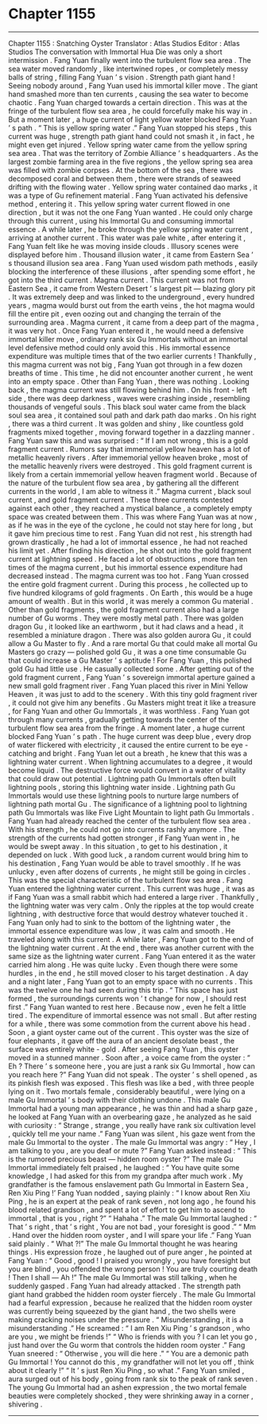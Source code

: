 
# Chapter 1155


---

Chapter 1155 : Snatching Oyster
Translator :
Atlas Studios
Editor :
Atlas Studios
The conversation with Immortal Hua Die was only a short intermission .
Fang Yuan finally went into the turbulent flow sea area .
The sea water moved randomly , like intertwined ropes , or completely messy balls of string , filling Fang Yuan ’ s vision .
Strength path giant hand !
Seeing nobody around , Fang Yuan used his immortal killer move .
The giant hand smashed more than ten currents , causing the sea water to become chaotic .
Fang Yuan charged towards a certain direction .
This was at the fringe of the turbulent flow sea area , he could forcefully make his way in .
But a moment later , a huge current of light yellow water blocked Fang Yuan ’ s path .
“ This is yellow spring water .”
Fang Yuan stopped his steps , this current was huge , strength path giant hand could not smash it , in fact , he might even get injured .
Yellow spring water came from the yellow spring sea area .
That was the territory of Zombie Alliance ’ s headquarters .
As the largest zombie farming area in the five regions , the yellow spring sea area was filled with zombie corpses . At the bottom of the sea , there was decomposed coral and between them , there were strands of seaweed drifting with the flowing water .
Yellow spring water contained dao marks , it was a type of Gu refinement material .
Fang Yuan activated his defensive method , entering it .
This yellow spring water current flowed in one direction , but it was not the one Fang Yuan wanted . He could only charge through this current , using his Immortal Gu and consuming immortal essence .
A while later , he broke through the yellow spring water current , arriving at another current .
This water was pale white , after entering it , Fang Yuan felt like he was moving inside clouds .
Illusory scenes were displayed before him .
Thousand illusion water , it came from Eastern Sea ’ s thousand illusion sea area .
Fang Yuan used wisdom path methods , easily blocking the interference of these illusions , after spending some effort , he got into the third current .
Magma current .
This current was not from Eastern Sea , it came from Western Desert ’ s largest pit — blazing glory pit .
It was extremely deep and was linked to the underground , every hundred years , magma would burst out from the earth veins , the hot magma would fill the entire pit , even oozing out and changing the terrain of the surrounding area .
Magma current , it came from a deep part of the magma , it was very hot .
Once Fang Yuan entered it , he would need a defensive immortal killer move , ordinary rank six Gu Immortals without an immortal level defensive method could only avoid this .
His immortal essence expenditure was multiple times that of the two earlier currents !
Thankfully , this magma current was not big , Fang Yuan got through in a few dozen breaths of time .
This time , he did not encounter another current , he went into an empty space .
Other than Fang Yuan , there was nothing .
Looking back , the magma current was still flowing behind him .
On his front - left side , there was deep darkness , waves were crashing inside , resembling thousands of vengeful souls . This black soul water came from the black soul sea area , it contained soul path and dark path dao marks .
On his right , there was a third current . It was golden and shiny , like countless gold fragments mixed together , moving forward together in a dazzling manner .
Fang Yuan saw this and was surprised : “ If I am not wrong , this is a gold fragment current . Rumors say that immemorial yellow heaven has a lot of metallic heavenly rivers . After immemorial yellow heaven broke , most of the metallic heavenly rivers were destroyed . This gold fragment current is likely from a certain immemorial yellow heaven fragment world . Because of the nature of the turbulent flow sea area , by gathering all the different currents in the world , I am able to witness it .”
Magma current , black soul current , and gold fragment current .
These three currents contested against each other , they reached a mystical balance , a completely empty space was created between them .
This was where Fang Yuan was at now , as if he was in the eye of the cyclone , he could not stay here for long , but it gave him precious time to rest .
Fang Yuan did not rest , his strength had grown drastically , he had a lot of immortal essence , he had not reached his limit yet .
After finding his direction , he shot out into the gold fragment current at lightning speed .
He faced a lot of obstructions , more than ten times of the magma current , but his immortal essence expenditure had decreased instead .
The magma current was too hot .
Fang Yuan crossed the entire gold fragment current .
During this process , he collected up to five hundred kilograms of gold fragments .
On Earth , this would be a huge amount of wealth . But in this world , it was merely a common Gu material .
Other than gold fragments , the gold fragment current also had a large number of Gu worms .
They were mostly metal path .
There was golden dragon Gu , it looked like an earthworm , but it had claws and a head , it resembled a miniature dragon .
There was also golden aurora Gu , it could allow a Gu Master to fly .
And a rare mortal Gu that could make all mortal Gu Masters go crazy — polished gold Gu , it was a one time consumable Gu that could increase a Gu Master ’ s aptitude !
For Fang Yuan , this polished gold Gu had little use .
He casually collected some .
After getting out of the gold fragment current , Fang Yuan ’ s sovereign immortal aperture gained a new small gold fragment river .
Fang Yuan placed this river in Mini Yellow Heaven , it was just to add to the scenery . With this tiny gold fragment river , it could not give him any benefits .
Gu Masters might treat it like a treasure , for Fang Yuan and other Gu Immortals , it was worthless .
Fang Yuan got through many currents , gradually getting towards the center of the turbulent flow sea area from the fringe .
A moment later , a huge current blocked Fang Yuan ’ s path .
The huge current was deep blue , every drop of water flickered with electricity , it caused the entire current to be eye - catching and bright .
Fang Yuan let out a breath , he knew that this was a lightning water current .
When lightning accumulates to a degree , it would become liquid . The destructive force would convert in a water of vitality that could draw out potential .
Lightning path Gu Immortals often built lightning pools , storing this lightning water inside .
Lightning path Gu Immortals would use these lightning pools to nurture large numbers of lightning path mortal Gu .
The significance of a lightning pool to lightning path Gu Immortals was like Five Light Mountain to light path Gu Immortals .
Fang Yuan had already reached the center of the turbulent flow sea area .
With his strength , he could not go into currents rashly anymore . The strength of the currents had gotten stronger , if Fang Yuan went in , he would be swept away .
In this situation , to get to his destination , it depended on luck .
With good luck , a random current would bring him to his destination , Fang Yuan would be able to travel smoothly .
If he was unlucky , even after dozens of currents , he might still be going in circles .
This was the special characteristic of the turbulent flow sea area .
Fang Yuan entered the lightning water current .
This current was huge , it was as if Fang Yuan was a small rabbit which had entered a large river .
Thankfully , the lightning water was very calm . Only the ripples at the top would create lightning , with destructive force that would destroy whatever touched it .
Fang Yuan only had to sink to the bottom of the lightning water , the immortal essence expenditure was low , it was calm and smooth .
He traveled along with this current .
A while later , Fang Yuan got to the end of the lightning water current .
At the end , there was another current with the same size as the lightning water current .
Fang Yuan entered it as the water carried him along .
He was quite lucky .
Even though there were some hurdles , in the end , he still moved closer to his target destination .
A day and a night later , Fang Yuan got to an empty space with no currents .
This was the twelve one he had seen during this trip .
“ This space has just formed , the surroundings currents won ’ t change for now , I should rest first .” Fang Yuan wanted to rest here .
Because now , even he felt a little tired . The expenditure of immortal essence was not small .
But after resting for a while , there was some commotion from the current above his head .
Soon , a giant oyster came out of the current .
This oyster was the size of four elephants , it gave off the aura of an ancient desolate beast , the surface was entirely white - gold .
After seeing Fang Yuan , this oyster moved in a stunned manner .
Soon after , a voice came from the oyster : “ Eh ? There ’ s someone here , you are just a rank six Gu Immortal , how can you reach here ?”
Fang Yuan did not speak .
The oyster ’ s shell opened , as its pinkish flesh was exposed .
This flesh was like a bed , with three people lying on it .
Two mortals female , considerably beautiful , were lying on a male Gu Immortal ’ s body with their clothing undone .
This male Gu Immortal had a young man appearance , he was thin and had a sharp gaze , he looked at Fang Yuan with an overbearing gaze , he analyzed as he said with curiosity : “ Strange , strange , you really have rank six cultivation level , quickly tell me your name .”
Fang Yuan was silent , his gaze went from the male Gu Immortal to the oyster .
The male Gu Immortal was angry : “ Hey , I am talking to you , are you deaf or mute ?”
Fang Yuan asked instead : “ This is the rumored precious beast — hidden room oyster ?”
The male Gu Immortal immediately felt praised , he laughed : “ You have quite some knowledge , I had asked for this from my grandpa after much work . My grandfather is the famous enslavement path Gu Immortal in Eastern Sea , Ren Xiu Ping !’
Fang Yuan nodded , saying plainly : “ I know about Ren Xiu Ping , he is an expert at the peak of rank seven , not long ago , he found his blood related grandson , and spent a lot of effort to get him to ascend to immortal , that is you , right ?”
“ Hahaha .” The male Gu Immortal laughed : “ That ’ s right , that ’ s right , You are not bad , your foresight is good .”
“ Mm . Hand over the hidden room oyster , and I will spare your life .” Fang Yuan said plainly .
“ What ?!” The male Gu Immortal thought he was hearing things .
His expression froze , he laughed out of pure anger , he pointed at Fang Yuan : “ Good , good ! I praised you wrongly , you have foresight but you are blind , you offended the wrong person ! You are truly courting death ! Then I shall — Ah !”
The male Gu Immortal was still talking , when he suddenly gasped .
Fang Yuan had already attacked .
The strength path giant hand grabbed the hidden room oyster fiercely .
The male Gu Immortal had a fearful expression , because he realized that the hidden room oyster was currently being squeezed by the giant hand , the two shells were making cracking noises under the pressure .
“ Misunderstanding , it is a misunderstanding .” He screamed : “ I am Ren Xiu Ping ’ s grandson , who are you , we might be friends !”
“ Who is friends with you ? I can let you go , just hand over the Gu worm that controls the hidden room oyster .” Fang Yuan sneered : “ Otherwise , you will die here .”
“ You are a demonic path Gu Immortal ! You cannot do this , my grandfather will not let you off , think about it clearly !”
“ It ’ s just Ren Xiu Ping , so what .” Fang Yuan smiled , aura surged out of his body , going from rank six to the peak of rank seven .
The young Gu Immortal had an ashen expression , the two mortal female beauties were completely shocked , they were shrinking away in a corner , shivering .

---

